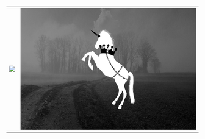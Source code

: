 <table border="0" width="100%">
 <tr>
    <td><img src="https://github-contribution-stats.vercel.app/api/?username=TautvydasDerzinskas" height="320px" /></td>
    <td><img src="https://github.com/TautvydasDerzinskas/TautvydasDerzinskas/blob/master/header.png?raw=true" height="320px" alt="Tautvydas Derzinskas" ></td>
 </tr>
</table>
